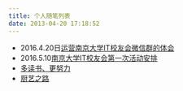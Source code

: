 ```yaml
---
title: 个人随笔列表
date: 2013-04-20 17:18:52
---
```


- 2016.4.20日[运营南京大学IT校友会微信群的体会](/2012/04/20/article-list/as-a-pm/)
- 2016.5.10[南京大学IT校友会第一次活动安排](/2012/04/21/article-list/nju-event/)
- [多读书、更努力](/2012/04/28/article-list/to-be-better/)
- [厨艺之路](/2016/07/10/article-list/cooking/cooking/)


